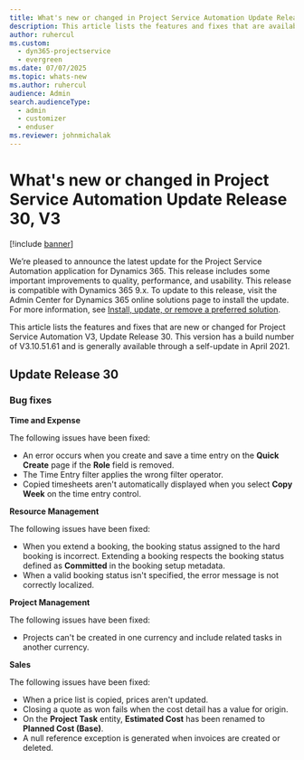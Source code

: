```yaml
---
title: What's new or changed in Project Service Automation Update Release 30, V3
description: This article lists the features and fixes that are available in Project Service Automation Update Release 30, V3.
author: ruhercul
ms.custom: 
  - dyn365-projectservice
  - evergreen
ms.date: 07/07/2025
ms.topic: whats-new
ms.author: ruhercul
audience: Admin
search.audienceType: 
  - admin
  - customizer
  - enduser
ms.reviewer: johnmichalak
---
```




# What's new or changed in Project Service Automation Update Release 30, V3

[!include [banner](../includes/psa-now-project-operations.md)]

We’re pleased to announce the latest update for the Project Service Automation application for Dynamics 365. This release includes some important improvements to quality, performance, and usability. This release is compatible with Dynamics 365 9.x. To update to this release, visit the Admin Center for Dynamics 365 online solutions page to install the update. For more information, see [Install, update, or remove a preferred solution](/power-platform/admin/install-remove-preferred-solution).

This article lists the features and fixes that are new or changed for Project Service Automation V3, Update Release 30. This version has a build number of V3.10.51.61 and is generally available through a self-update in April 2021.

## Update Release 30

### Bug fixes

**Time and Expense**

The following issues have been fixed:

- An error occurs when you create and save a time entry on the **Quick Create** page if the **Role** field is removed.
- The Time Entry filter applies the wrong filter operator.
- Copied timesheets aren't automatically displayed when you select **Copy Week** on the time entry control.

**Resource Management**

The following issues have been fixed:

- When you extend a booking, the booking status assigned to the hard booking is incorrect. Extending a booking respects the booking status defined as **Committed** in the booking setup metadata.
- When a valid booking status isn't specified, the error message is not correctly localized.

**Project Management**

The following issues have been fixed:

- Projects can't be created in one currency and include related tasks in another currency.

**Sales**

The following issues have been fixed:

- When a price list is copied, prices aren't updated.
- Closing a quote as won fails when the cost detail has a value for origin.
- On the **Project Task** entity, **Estimated Cost** has been renamed to **Planned Cost (Base)**.
- A null reference exception is generated when invoices are created or deleted.
